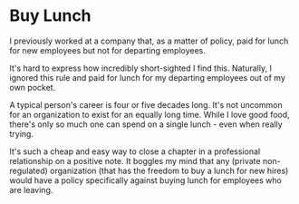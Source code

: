 # Buy Lunch

I previously worked at a company that, as a matter of policy, paid for lunch for new employees but not for departing employees. 

It's hard to express how incredibly short-sighted I find this. Naturally, I ignored this rule and paid for lunch for my departing employees out of my own pocket.

A typical person's career is four or five decades long. It's not uncommon for an organization to exist for an equally long time. While I love good food, there's only so much one can spend on a single lunch - even when really trying.

It's such a cheap and easy way to close a chapter in a professional relationship on a positive note. It boggles my mind that any (private non-regulated) organization (that has the freedom to buy a lunch for new hires) would have a policy specifically against buying lunch for employees who are leaving.